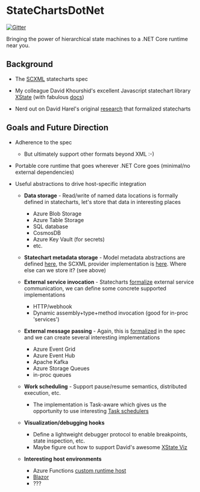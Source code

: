 # StateChartsDotNet

[![Gitter](https://badges.gitter.im/StateChartsDotNet/community.svg)](https://gitter.im/StateChartsDotNet/community?utm_source=badge&utm_medium=badge&utm_campaign=pr-badge)

Bringing the power of hierarchical state machines to a .NET Core runtime near you.

## Background

- The [SCXML](https://www.w3.org/TR/scxml/) statecharts spec

- My colleague David Khourshid's excellent Javascript statechart library [XState](https://github.com/davidkpiano/xstate) (with fabulous [docs](https://xstate.js.org/docs/))

- Nerd out on David Harel's original [research](https://www.sciencedirect.com/science/article/pii/0167642387900359/pdf) that formalized statecharts

## Goals and Future Direction

- Adherence to the spec
	- But ultimately support other formats beyond XML :-)

- Portable core runtime that goes wherever .NET Core goes (minimal/no external dependencies)

- Useful abstractions to drive host-specific integration

	- __Data storage__ - Read/write of named data locations is formally defined in statecharts, let's store that data in interesting places
		- Azure Blob Storage
		- Azure Table Storage
		- SQL database
		- CosmosDB
		- Azure Key Vault (for secrets)
		- etc.

	- __Statechart metadata storage__ - Model metadata abstractions are defined [here](./CoreEngine.Abstractions/Model), the SCXML provider implementation is [here](./CoreEngine.ModelProvider.Xml). Where else can we store it? (see above)

	- __External service invocation__ - Statecharts [formalize](https://www.w3.org/TR/scxml/#invoke) external service communication, we can define some concrete supported implementations
		- HTTP/webhook
		- Dynamic assembly+type+method invocation (good for in-proc 'services')

	- __External message passing__ - Again, this is [formalized](https://www.w3.org/TR/scxml/#send) in the spec and we can create several interesting implementations
		- Azure Event Grid
		- Azure Event Hub
		- Apache Kafka
		- Azure Storage Queues
		- in-proc queues

	- __Work scheduling__ - Support pause/resume semantics, distributed execution, etc.
		- The implementation is Task-aware which gives us the opportunity to use interesting [Task schedulers](https://docs.microsoft.com/en-us/dotnet/api/system.threading.tasks.taskscheduler?view=netcore-3.1)

	- __Visualization/debugging hooks__
		- Define a lightweight debugger protocol to enable breakpoints, state inspection, etc.
		- Maybe figure out how to support David's awesome [XState Viz](https://xstate.js.org/viz/)

	- __Interesting host environments__
		- Azure Functions [custom runtime host](https://docs.microsoft.com/en-us/azure/azure-functions/functions-custom-handlers)
		- [Blazor](https://dotnet.microsoft.com/apps/aspnet/web-apps/blazor)
		- ???

